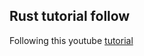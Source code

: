 ## Rust tutorial follow

Following this youtube [tutorial](https://www.youtube.com/playlist?list=PLai5B987bZ9CoVR-QEIN9foz4QCJ0H2Y8)
